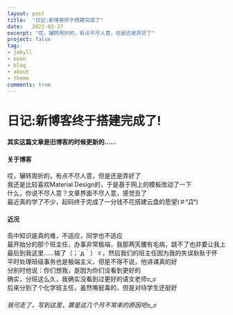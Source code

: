```yaml
---
layout: post
title:  "日记:新博客终于搭建完成了"
date:   2022-02-27
excerpt: "哎，辗转周折的，有点不尽人意，但是还是弄好了"
project: false
tag:
- jekyll 
- moon
- blog
- about
- theme
comments: true
---
```


# 日记:新博客终于搭建完成了!
#### 其实这篇文章是旧博客的时候更新的……
#### 关于博客
哎，辗转周折的，有点不尽人意，但是还是弄好了<br>
我还是比较喜欢Material Design的，于是基于网上的模板改动了一下<br>
什么，你说不尽人意？文章界面不尽人意，感觉丑了<br>
最近真的学了不少，起码终于完成了一分钱不花搭建云盘的愿望(＃°Д°)<br>
#### 近况
高中知识是真的难，不适应，同学也不适应<br>
最开始分的那个班主任，办事非常极端，我那两天腰有毛病，跳不了也非要让我上<br>
最后到我这里……输了（；´д｀）ゞ，然后我们的班主任因为我的失误耿耿于怀<br>
平时处理班级事务也是极端主义，但是不得不说，他讲课真的好<br>
分别时他说：你们想我，是因为你们没看到更好的<br>
确实，分班这么久，我确实没看到过更好的语文老师ಠ_ಠ<br>
后来分到了个化学班主任，虽然嘴挺毒的，但是对待学生还挺好<br>
###### 我可走了，写到这里，算是这几个月不常来的原因吧ಠ_ಠ
